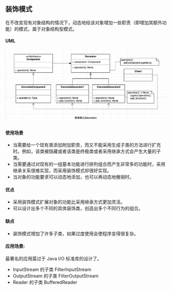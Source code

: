 ## 装饰模式

在不改变现有对象结构的情况下，动态地给该对象增加一些职责（即增加其额外功能）的模式，属于对象结构型模式。

#### UML
<div align="center"> <img src="Decorator.png"/> </div>

#### 使用场景

* 当需要给一个现有类添加附加职责，而又不能采用生成子类的方法进行扩充时。例如，该类被隐藏或者该类是终极类或者采用继承方式会产生大量的子类。
* 当需要通过对现有的一组基本功能进行排列组合而产生非常多的功能时，采用继承关系很难实现，而采用装饰模式却很好实现。
* 当对象的功能要求可以动态地添加，也可以再动态地撤销时。

#### 优点

* 采用装饰模式扩展对象的功能比采用继承方式更加灵活。
* 可以设计出多个不同的具体装饰类，创造出多个不同行为的组合。

#### 缺点

* 装饰模式增加了许多子类，如果过度使用会使程序变得很复杂。

#### 应用场景: 

最著名的应用莫过于 Java I/O 标准库的设计了。
* InputStream 的子类 FilterInputStream
* OutputStream 的子类 FilterOutputStream 
* Reader 的子类 BufferedReader



